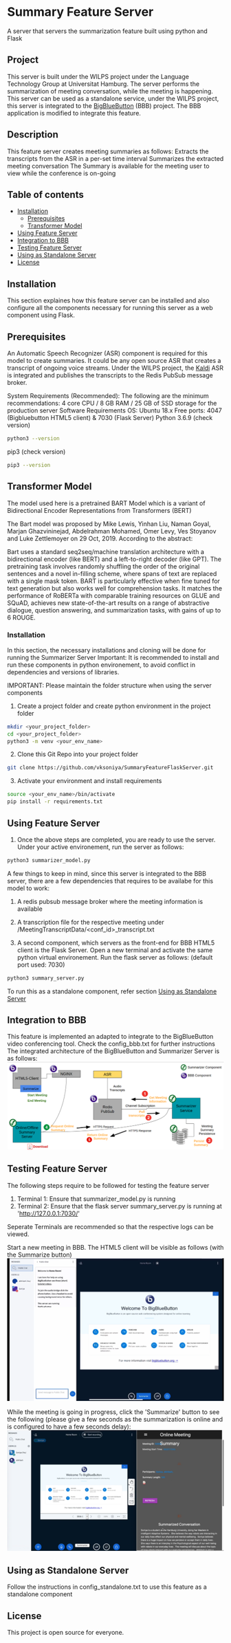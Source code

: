 # Summary Feature Server 
A server that servers the summarization feature built using python and Flask

## Project
This server is built under the WILPS project under the Language Technology Group at Universitat Hamburg. The server performs the summarization of meeting conversation, while the meeting is happening. This server can be used as a standalone service, under the WILPS project, this server is integrated to the [BigBlueButton](https://github.com/vksoniya/bigbluebutton.git) (BBB) project. The BBB application is modified to integrate this feature. 

## Description
This feature server creates meeting summaries as follows:
    Extracts the transcripts from the ASR in a per-set time interval
    Summarizes the extracted meeting conversation
    The Summary is available for the meeting user to view while the conference is on-going

## Table of contents

* [Installation](#installation)
  * [Prerequisites](#prerequisites)
  * [Transformer Model](#transformer-model)
* [Using Feature Server](#using-feature-server)
* [Integration to BBB](#integration-to-bbb)
* [Testing Feature Server](#testing-feature-server)
* [Using as Standalone Server](#standalone-server)
* [License](#license)


## Installation
This section explaines how this feature server can be installed and also configure all the components necessary for running this server as a web component using Flask. 


## Prerequisites
An Automatic Speech Recognizer (ASR) component is required for this model to create summaries. It could be any open source ASR that creates a transcript of ongoing voice streams. 
Under the WILPS project, the [Kaldi](https://kaldi-asr.org/) ASR is integrated and publishes the transcripts to the Redis PubSub message broker. 

System Requirements (Recommended):
The following are the minimum recommendations:
4 core CPU / 8 GB RAM / 25 GB of SSD storage for the production server 
Software Requirements
OS: Ubuntu 18.x
Free ports: 4047 (Bigbluebutton HTML5 client) & 7030 (Flask Server)
Python 3.6.9 (check version)
```sh
python3 --version
```

pip3 (check version)
```sh
pip3 --version
```

## Transformer Model
The model used here is a pretrained BART Model which is a variant of Bidirectional Encoder Representations from Transformers (BERT) 

The Bart model was proposed by Mike Lewis, Yinhan Liu, Naman Goyal, Marjan Ghazvininejad, Abdelrahman Mohamed, Omer Levy, Ves Stoyanov and Luke Zettlemoyer on 29 Oct, 2019. According to the abstract:

Bart uses a standard seq2seq/machine translation architecture with a bidirectional encoder (like BERT) and a left-to-right decoder (like GPT).
The pretraining task involves randomly shuffling the order of the original sentences and a novel in-filling scheme, where spans of text are replaced with a single mask token.
BART is particularly effective when fine tuned for text generation but also works well for comprehension tasks. It matches the performance of RoBERTa with comparable training resources on GLUE and SQuAD, achieves new state-of-the-art results on a range of abstractive dialogue, question answering, and summarization tasks, with gains of up to 6 ROUGE.

### Installation
In this section, the necessary installations and cloning will be done for running the Summarizer Server
Important: It is recommended to install and run these components in python environement, to avoid conflict in dependencies and versions of libraries.

IMPORTANT: Please maintain the folder structure when using the server components 

1. Create a project folder and create python environment in the project folder
```sh
mkdir <your_project_folder>
cd <your_project_folder>
python3 -m venv <your_env_name>
```

2. Clone this Git Repo into your project folder
```sh
git clone https://github.com/vksoniya/SummaryFeatureFlaskServer.git
```

3. Activate your environment and install requirements 
```sh
source <your_env_name>/bin/activate
pip install -r requirements.txt
```

## Using Feature Server

1. Once the above steps are completed, you are ready to use the server. Under your active environement, run the server as follows:
```sh
python3 summarizer_model.py
```

A few things to keep in mind, since this server is integrated to the BBB server, there are a few dependencies that requires to be availabe for this model to work:
1. A redis pubsub message broker where the meeting information is available
2. A transcription file for the respective meeting under /MeetingTranscriptData/<conf_id>_transcript.txt

2. A second component, which servers as the front-end for BBB HTML5 client is the Flask Server. Open a new terminal and activate the same python virtual environement. Run the flask server as follows: (default port used: 7030) 
```sh
python3 summary_server.py
```

To run this as a standalone component, refer section [Using as Standalone Server](#standalone-server)

## Integration to BBB
This feature is implemented an adapted to integrate to the BigBlueButton video conferencing tool. Check the config_bbb.txt for further instructions
The integrated architecture of the BigBlueButton and Summarizer Server is as follows:
![Architecture](images/Architecture.png)

## Testing Feature Server
The following steps require to be followed for testing the feature server

1. Terminal 1: Ensure that summarizer_model.py is running
2. Terminal 2: Ensure that the flask server summary_server.py is running at 'http://127.0.0.1:7030/' 

Seperate Terminals are recommended so that the respective logs can be viewed.

Start a new meeting in BBB. The HTML5 client will be visible as follows (with the Summarize button)
![BigBlueButtonClient](images/BigBlueButtonClient.png)


While the meeting is going in progress, click the 'Summarize' button to see the following (please give a few seconds as the summarization is online and is configured to have a few seconds delay):
![SummarizerClient](images/SummarizerClient.png)


## Using as Standalone Server
Follow the instructions in config_standalone.txt to use this feature as a standalone component

## License

This project is open source for everyone. 

